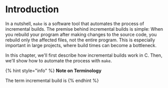 # Introduction

In a nutshell, `make` is a software tool that automates the process of incremental builds. The premise behind incremental builds is simple: When you rebuild your program after making changes to the source code, you rebuild only the affected files, not the entire program. This is especially important in large projects, where build times can become a bottleneck.

In this chapter, we'll first describe how incremental builds work in C. Then, we'll show how to automate the process with `make`.

{% hint style="info" %}
**Note on Terminology**

The term incremental build is&#x20;
{% endhint %}
